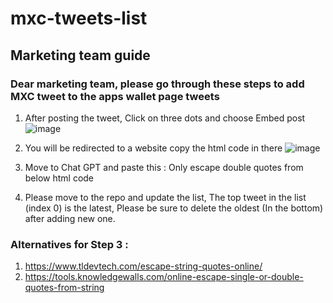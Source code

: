 # mxc-tweets-list

## Marketing team guide 
### Dear marketing team, please go through these steps to add MXC tweet to the apps wallet page tweets

1. After posting the tweet, Click on three dots and choose Embed post
![image](https://file.notion.so/f/s/5f14399a-6e2b-440f-9f4e-015810bfa2a6/Untitled.png?id=e61b82fe-3b73-4960-b514-b1eef9d60be8&table=block&spaceId=6c73fb5d-430d-444b-ae2f-ea28b59d770d&expirationTimestamp=1692266400000&signature=ma7VJ3gjrc1WfmptrVylHBrENAc1WMbneBTzWBoG1zE&downloadName=Untitled.png)

2. You will be redirected to a website copy the html code in there
![image](https://file.notion.so/f/s/8c01dab4-73be-470c-91dc-2f7efc5b2f22/Untitled.png?id=1481c6c9-0801-4028-a1c3-b3948f45a613&table=block&spaceId=6c73fb5d-430d-444b-ae2f-ea28b59d770d&expirationTimestamp=1692266400000&signature=VF3RmK8Z9C6I2dIglrmSeGVsNLdwyva40o0l9Mb8rNs&downloadName=Untitled.png)


3. Move to Chat GPT and paste this : Only escape double quotes from below html code <HTML-CODE>

4. Please move to the repo and update the list, The top tweet in the list (index 0) is the latest, Please be sure to delete the oldest (In the bottom) after adding new one.

### Alternatives for Step 3 : 
1. https://www.tldevtech.com/escape-string-quotes-online/ 
2. https://tools.knowledgewalls.com/online-escape-single-or-double-quotes-from-string
